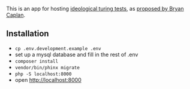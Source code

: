 This is an app for hosting [ideological turing tests](https://en.wikipedia.org/wiki/Ideological_Turing_Test), as [proposed by Bryan Caplan](http://econlog.econlib.org/archives/2011/06/the_ideological.html).

## Installation

* `cp .env.development.example .env`
* set up a mysql database and fill in the rest of .env
* `composer install`
* `vendor/bin/phinx migrate`
* `php -S localhost:8000`
* open [http://localhost:8000](http://localhost:8000)
